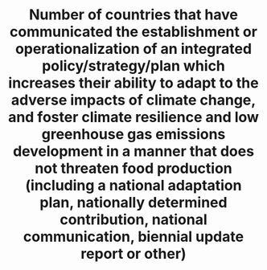 ---
data_non_statistical: false
date_metadata_updated: July 2018 (Kali Kong)
goal_meta_link: http://unstats.un.org/sdgs/files/metadata-compilation/Metadata-Goal-13.pdf
graph: binary
graph_title: Has the US established a plan to improve the nation's ability to adapt
  to climate change in a manner that does not adversely affect food production?
graph_type: line
has_metadata: false
indicator: 13.2.1
indicator_name: Number of countries that have communicated the establishment or operationalization
  of an integrated policy/strategy/plan which increases their ability to adapt to
  the adverse impacts of climate change, and foster climate resilience and low greenhouse
  gas emissions development in a manner that does not threaten food production (including
  a national adaptation plan, nationally determined contribution, national communication,
  biennial update report or other)
indicator_sort_order: 13-02-01
indicator_variable: plan_adpt_climate
layout: indicator
periodicity: Annual
permalink: /13-2-1/
published: true
reporting_status: complete
sdg_goal: 13
source_active_1: true
source_agency_staff_name_1: Amy Rosenband, NSC
source_agency_survey_dataset_1: National Security Council/Executive Office of the
  President
source_notes_1: null
source_title_1: null
source_url_1: https://obamawhitehouse.archives.gov/the-press-office/2013/11/01/executive-order-preparing-united-states-impacts-climate-change
target: Integrate climate change measures into national policies, strategies and planning.
target_id: '13.2'
title: Number of countries that have communicated the establishment or operationalization
  of an integrated policy/strategy/plan which increases their ability to adapt to
  the adverse impacts of climate change, and foster climate resilience and low greenhouse
  gas emissions development in a manner that does not threaten food production (including
  a national adaptation plan, nationally determined contribution, national communication,
  biennial update report or other)
un_custodial_agency: 'UNFCCC (Partnering Agencies: UNEP, WMO, WHO)'
un_designated_tier: 3 (with data)
unit_of_measure: Yes/No
us_method_of_computation: "US President\u2019s Climate Action Plan E.O. 13653: Preparing\
  \ the U.S. for the Impacts of Climate Change (agencies adaptation plans) E.O. 13677:\
  \ Climate-Resilient International Development E.O. 13693: Planning for Federal Sustainability\
  \ in the Next Decade"
variable_description: null
variable_notes: null
---